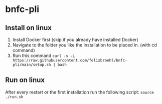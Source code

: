 # bnfc-pli

## Install on linux
1. Install Docker first (skip if you already have installed Docker)
2. Navigate to the folder you like the installation to be placed in. (with cd command)
3. Run this command `curl -s -L  https://raw.githubusercontent.com/felixbroehl/bnfc-pli/main/setup.sh | bash`

## Run on linux
After every restart or the first installation run the following script: `source ./run.sh`
